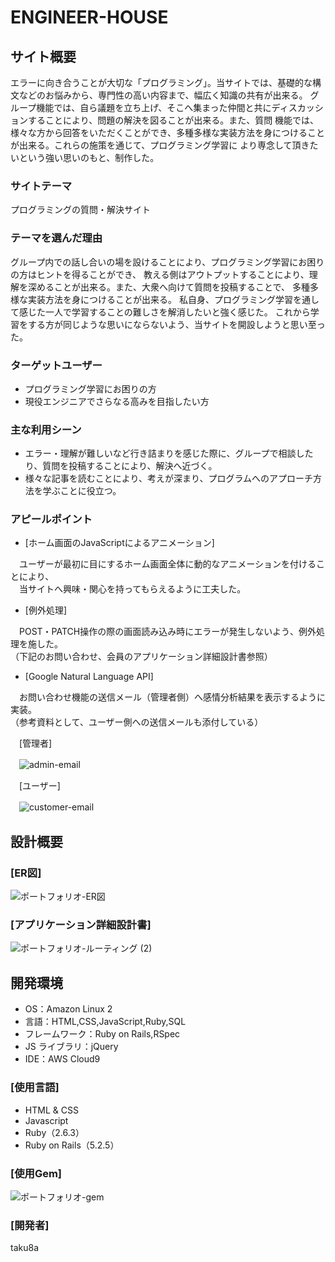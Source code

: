 # ENGINEER-HOUSE  


## サイト概要

エラーに向き合うことが大切な「プログラミング」。当サイトでは、基礎的な構文などのお悩みから、専門性の高い内容まで、幅広く知識の共有が出来る。
グループ機能では、自ら議題を立ち上げ、そこへ集まった仲間と共にディスカッションすることにより、問題の解決を図ることが出来る。また、質問
機能では、様々な方から回答をいただくことができ、多種多様な実装方法を身につけることが出来る。これらの施策を通じて、プログラミング学習に
より専念して頂きたいという強い思いのもと、制作した。


### サイトテーマ

プログラミングの質問・解決サイト


### テーマを選んだ理由

 グループ内での話し合いの場を設けることにより、プログラミング学習にお困りの方はヒントを得ることができ、
 教える側はアウトプットすることにより、理解を深めることが出来る。また、大衆へ向けて質問を投稿することで、
 多種多様な実装方法を身につけることが出来る。
 私自身、プログラミング学習を通して感じた一人で学習することの難しさを解消したいと強く感じた。
 これから学習をする方が同じような思いにならないよう、当サイトを開設しようと思い至った。


### ターゲットユーザー

- プログラミング学習にお困りの方
- 現役エンジニアでさらなる高みを目指したい方


### 主な利用シーン

- エラー・理解が難しいなど行き詰まりを感じた際に、グループで相談したり、質問を投稿することにより、解決へ近づく。
- 様々な記事を読むことにより、考えが深まり、プログラムへのアプローチ方法を学ぶことに役立つ。


### アピールポイント

- [ホーム画面のJavaScriptによるアニメーション]

　ユーザーが最初に目にするホーム画面全体に動的なアニメーションを付けることにより、  
　当サイトへ興味・関心を持ってもらえるように工夫した。
 
- [例外処理]

　POST・PATCH操作の際の画面読み込み時にエラーが発生しないよう、例外処理を施した。  
 （下記のお問い合わせ、会員のアプリケーション詳細設計書参照）
 
- [Google Natural Language API]

　お問い合わせ機能の送信メール（管理者側）へ感情分析結果を表示するように実装。  
 （参考資料として、ユーザー側への送信メールも添付している）
 
　[管理者]
 
　![admin-email](https://user-images.githubusercontent.com/89015721/144790095-eac84999-6eec-421a-963a-ce1a0df5f3d5.png)

　[ユーザー]
 
　![customer-email](https://user-images.githubusercontent.com/89015721/144790182-a558e1d1-9857-4939-9c81-8755d7615d63.png)


## 設計概要


### [ER図]

![ポートフォリオ-ER図](https://user-images.githubusercontent.com/89015721/141829548-a03810da-1868-43b5-8154-3cd62dfc6c9b.jpg)


### [アプリケーション詳細設計書]

![ポートフォリオ-ルーティング (2)](https://user-images.githubusercontent.com/89015721/142724414-65f11188-d563-4456-998f-c8dbc00c6897.jpg)


## 開発環境

- OS：Amazon Linux 2
- 言語：HTML,CSS,JavaScript,Ruby,SQL
- フレームワーク：Ruby on Rails,RSpec
- JS ライブラリ：jQuery
- IDE：AWS Cloud9


### [使用言語]
- HTML & CSS
- Javascript
- Ruby（2.6.3）
- Ruby on Rails（5.2.5）


### [使用Gem]

![ポートフォリオ-gem](https://user-images.githubusercontent.com/89015721/144173298-c515cbb0-11e3-4855-b995-1ef5a6d04e5e.jpg)


### [開発者]

taku8a
